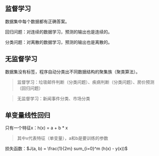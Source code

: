 ## 监督学习

数据集中每个数据都有正确答案。

回归问题：对连续的数据学习，预测的输出也是连续的。

分类问题：对离散的数据学习，预测的输出也是离散的。

## 无监督学习

数据集没有标签，程序自动分类出不同数据结构的聚集族（聚类算法）。

> 监督学习：垃圾邮件判断（分类问题）、疾病判断（分类问题）、房价预测（回归问题）

> 无监督学习：新闻事件分类、市场分类

## 单变量线性回归

只有一个特征x：h(x) = a + b * x

> 其中x代表特征（单变量），a和b是要训练的参数

损失函数：$J(a, b) = \frac{1}{2m}  sum_{i=0}^m (h(x) - y(x))$